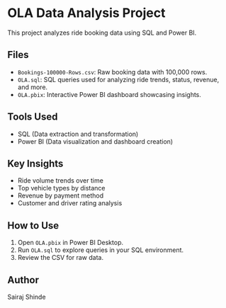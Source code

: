 # OLA Data Analysis Project

This project analyzes ride booking data using SQL and Power BI.

## Files

- `Bookings-100000-Rows.csv`: Raw booking data with 100,000 rows.
- `OLA.sql`: SQL queries used for analyzing ride trends, status, revenue, and more.
- `OLA.pbix`: Interactive Power BI dashboard showcasing insights.

## Tools Used

- SQL (Data extraction and transformation)
- Power BI (Data visualization and dashboard creation)

## Key Insights

- Ride volume trends over time
- Top vehicle types by distance
- Revenue by payment method
- Customer and driver rating analysis

## How to Use

1. Open `OLA.pbix` in Power BI Desktop.
2. Run `OLA.sql` to explore queries in your SQL environment.
3. Review the CSV for raw data.

## Author

Sairaj Shinde
